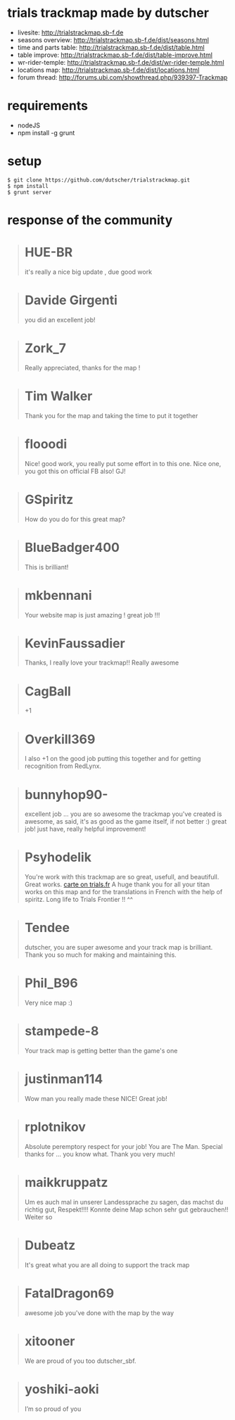 # trials trackmap made by dutscher

* livesite: http://trialstrackmap.sb-f.de
* seasons overview: http://trialstrackmap.sb-f.de/dist/seasons.html
* time and parts table: http://trialstrackmap.sb-f.de/dist/table.html
* table improve: http://trialstrackmap.sb-f.de/dist/table-improve.html
* wr-rider-temple: http://trialstrackmap.sb-f.de/dist/wr-rider-temple.html
* locations map: http://trialstrackmap.sb-f.de/dist/locations.html
* forum thread: http://forums.ubi.com/showthread.php/939397-Trackmap

# requirements
* nodeJS
* npm install -g grunt

# setup
```
$ git clone https://github.com/dutscher/trialstrackmap.git
$ npm install
$ grunt server
```

# response of the community

> # HUE-BR
> it's really a nice big update , due
> good work

> # Davide Girgenti
> you did an excellent job!

> # Zork_7
> Really appreciated, thanks for the map !

> # Tim Walker
> Thank you for the map and taking the time to put it together

> # flooodi
> Nice! good work, you really put some effort in to this one.
> Nice one, you got this on official FB also! GJ!

> # GSpiritz 
> How do you do for this great map?

> # BlueBadger400
> This is brilliant!

> # mkbennani 
> Your website map is just amazing ! great job !!!

> # KevinFaussadier 
> Thanks, I really love your trackmap!! Really awesome

> # CagBall 
> +1

> # Overkill369 
> I also +1 on the good job putting this together and for getting recognition from RedLynx.

> # bunnyhop90- 
> excellent job ... you are so awesome
> the trackmap you've created is awesome, as said, it's as good as the game itself, if not better :)
> great job!
> just have, really helpful improvement!

> # Psyhodelik 
> You're work with this trackmap are so great, usefull, and beautifull. Great works. [carte on trials.fr](http://www.trials.fr/frontier-carte)
> A huge thank you for all your titan works on this map and for the translations in French with the help of spiritz.
> Long life to Trials Frontier !! ^^

> # Tendee 
> dutscher, you are super awesome and your track map is brilliant. 
> Thank you so much for making and maintaining this.

> # Phil_B96 
> Very nice map :)

> # stampede-8 
> Your track map is getting better than the game's one 

> # justinman114 
> Wow man you really made these NICE! Great job!

> # rplotnikov 
> Absolute peremptory respect for your job! You are The Man.
> Special thanks for ... you know what. Thank you very much!

> # maikkruppatz
> Um es auch mal in unserer Landessprache zu sagen, das machst du richtig gut, Respekt!!!!
> Konnte deine Map schon sehr gut gebrauchen!!
> Weiter so

> # Dubeatz
> It's great what you are all doing to support the track map

> # FatalDragon69
> awesome job you've done with the map by the way

> # xitooner
> We are proud of you too dutscher_sbf.

> # yoshiki-aoki
> I’m so proud of you
